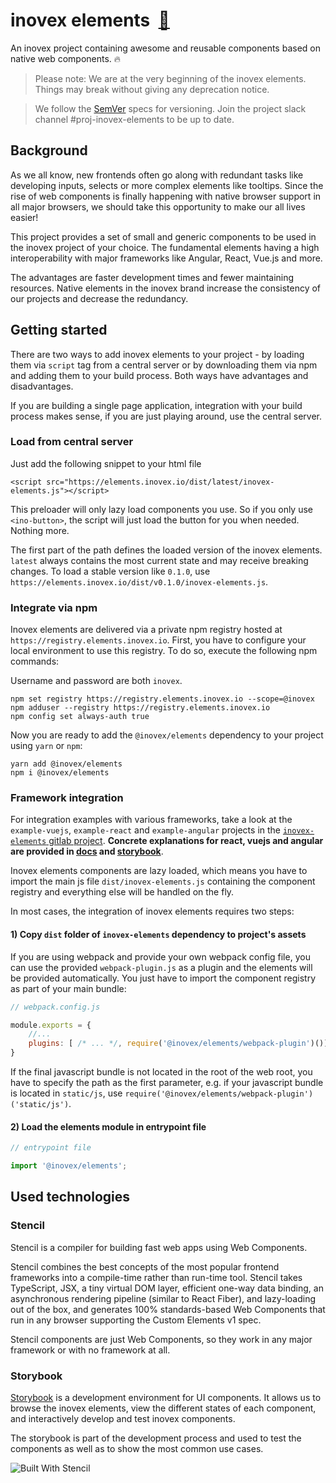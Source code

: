

# inovex elements &#8203; [&#x1f517;](https://elements.inovex.io)
An inovex project containing awesome and reusable components based on native web components. :fire:

> Please note: We are at the very beginning of the inovex elements. Things may break without giving any deprecation notice. 

> We follow the [SemVer](https://semver.org/) specs for versioning. Join the project slack channel #proj-inovex-elements to be up to date.


## Background
As we all know, new frontends often go along with redundant tasks like developing inputs, selects or more complex elements like tooltips. Since the rise of web components is finally happening with native browser support in all major browsers, we should take this opportunity to make our all lives easier!

This project provides a set of small and generic components to be used in the inovex project of your choice. The fundamental elements having a high interoperability with major frameworks like Angular, React, Vue.js and more.

The advantages are faster development times and fewer maintaining resources. Native elements in the inovex brand increase the consistency of our projects and decrease the redundancy.


## Getting started

There are two ways to add inovex elements to your project - by loading them via `script` tag from a central server or by
downloading them via npm and adding them to your build process. Both ways have advantages and disadvantages.

If you are building a single page application, integration with your build process makes sense, if you are just playing around, use
the central server.

### Load from central server

Just add the following snippet to your html file

```
<script src="https://elements.inovex.io/dist/latest/inovex-elements.js"></script>
```

This preloader will only lazy load components you use. So if you only use `<ino-button>`, the script will just load the
button for you when needed. Nothing more.

The first part of the path defines the loaded version of the inovex elements. `latest` always contains the most current
state and may receive breaking changes. To load a stable version like `0.1.0`, use `https://elements.inovex.io/dist/v0.1.0/inovex-elements.js`.

### Integrate via npm

Inovex elements are delivered via a private npm registry hosted at `https://registry.elements.inovex.io`. First, you have to configure
your local environment to use this registry. To do so, execute the following npm commands:

Username and password are both `inovex`.

```
npm set registry https://registry.elements.inovex.io --scope=@inovex
npm adduser --registry https://registry.elements.inovex.io
npm config set always-auth true
```

Now you are ready to add the `@inovex/elements` dependency to your project using `yarn` or `npm`:
```
yarn add @inovex/elements
npm i @inovex/elements
```

### Framework integration

For integration examples with various frameworks, take a look at the `example-vuejs`, `example-react` and `example-angular` projects in the [`inovex-elements` gitlab project](https://gitlab.inovex.de/inovex-elements). **Concrete explanations for react, vuejs and angular are provided in [docs](https://gitlab.inovex.de/inovex-elements/core/tree/master/docs) and [storybook](https://elements.inovex.io/dist/latest/storybook/)**.

Inovex elements components are lazy loaded, which means you have to import the main js file `dist/inovex-elements.js` containing the component
registry and everything else will be handled on the fly.



In most cases, the integration of inovex elements requires two steps:

#### 1) Copy `dist` folder of `inovex-elements` dependency to project's assets

If you are using webpack and provide your own webpack config file, you can use the provided `webpack-plugin.js` as a plugin
and the elements will be provided automatically. You just have to import the component registry as part of your main bundle:

```javascript
// webpack.config.js

module.exports = {
    //...
    plugins: [ /* ... */, require('@inovex/elements/webpack-plugin')()]
}
```
If the final javascript bundle is not located in the root of the web root, you have to specify the path as the first parameter,
e.g. if your javascript bundle is located in `static/js`, use `require('@inovex/elements/webpack-plugin')('static/js')`.

#### 2) Load the elements module in entrypoint file

```javascript
// entrypoint file

import '@inovex/elements';
```


## Used technologies

### Stencil

Stencil is a compiler for building fast web apps using Web Components.

Stencil combines the best concepts of the most popular frontend frameworks into a compile-time rather than run-time tool.  Stencil takes TypeScript, JSX, a tiny virtual DOM layer, efficient one-way data binding, an asynchronous rendering pipeline (similar to React Fiber), and lazy-loading out of the box, and generates 100% standards-based Web Components that run in any browser supporting the Custom Elements v1 spec.

Stencil components are just Web Components, so they work in any major framework or with no framework at all.

### Storybook

[Storybook](https://github.com/storybooks/storybook) is a development environment for UI components. It allows us to browse the inovex elements, view the different states of each component, and interactively develop and test inovex components.

The storybook is part of the development process and used to test the components as well as to show the most common use cases.

![Built With Stencil](https://img.shields.io/badge/-Built%20With%20Stencil-16161d.svg?logo=data%3Aimage%2Fsvg%2Bxml%3Bbase64%2CPD94bWwgdmVyc2lvbj0iMS4wIiBlbmNvZGluZz0idXRmLTgiPz4KPCEtLSBHZW5lcmF0b3I6IEFkb2JlIElsbHVzdHJhdG9yIDE5LjIuMSwgU1ZHIEV4cG9ydCBQbHVnLUluIC4gU1ZHIFZlcnNpb246IDYuMDAgQnVpbGQgMCkgIC0tPgo8c3ZnIHZlcnNpb249IjEuMSIgaWQ9IkxheWVyXzEiIHhtbG5zPSJodHRwOi8vd3d3LnczLm9yZy8yMDAwL3N2ZyIgeG1sbnM6eGxpbms9Imh0dHA6Ly93d3cudzMub3JnLzE5OTkveGxpbmsiIHg9IjBweCIgeT0iMHB4IgoJIHZpZXdCb3g9IjAgMCA1MTIgNTEyIiBzdHlsZT0iZW5hYmxlLWJhY2tncm91bmQ6bmV3IDAgMCA1MTIgNTEyOyIgeG1sOnNwYWNlPSJwcmVzZXJ2ZSI%2BCjxzdHlsZSB0eXBlPSJ0ZXh0L2NzcyI%2BCgkuc3Qwe2ZpbGw6I0ZGRkZGRjt9Cjwvc3R5bGU%2BCjxwYXRoIGNsYXNzPSJzdDAiIGQ9Ik00MjQuNywzNzMuOWMwLDM3LjYtNTUuMSw2OC42LTkyLjcsNjguNkgxODAuNGMtMzcuOSwwLTkyLjctMzAuNy05Mi43LTY4LjZ2LTMuNmgzMzYuOVYzNzMuOXoiLz4KPHBhdGggY2xhc3M9InN0MCIgZD0iTTQyNC43LDI5Mi4xSDE4MC40Yy0zNy42LDAtOTIuNy0zMS05Mi43LTY4LjZ2LTMuNkgzMzJjMzcuNiwwLDkyLjcsMzEsOTIuNyw2OC42VjI5Mi4xeiIvPgo8cGF0aCBjbGFzcz0ic3QwIiBkPSJNNDI0LjcsMTQxLjdIODcuN3YtMy42YzAtMzcuNiw1NC44LTY4LjYsOTIuNy02OC42SDMzMmMzNy45LDAsOTIuNywzMC43LDkyLjcsNjguNlYxNDEuN3oiLz4KPC9zdmc%2BCg%3D%3D&colorA=16161d&style=flat-square)